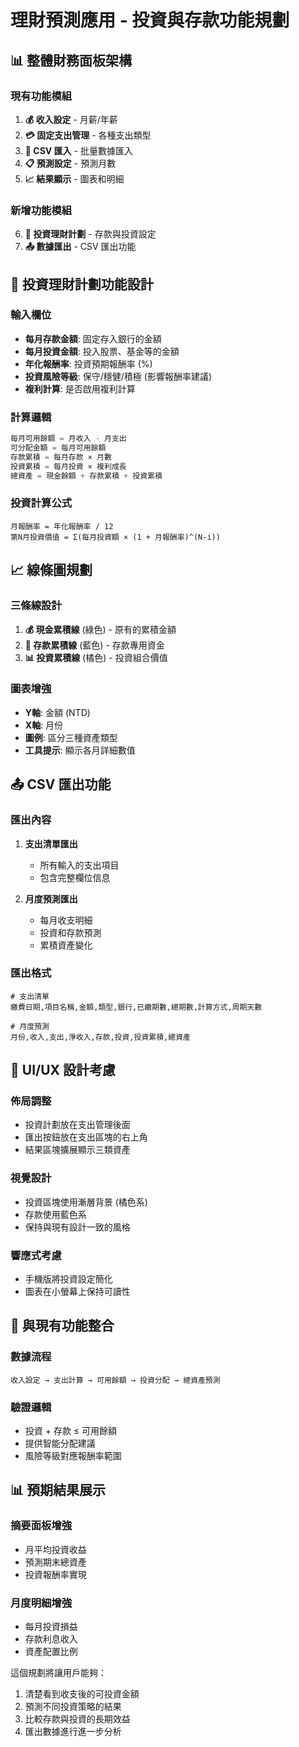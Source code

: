 # 理財預測應用 - 投資與存款功能規劃

## 📊 整體財務面板架構

### 現有功能模組
1. **💰 收入設定** - 月薪/年薪
2. **💳 固定支出管理** - 各種支出類型
3. **📁 CSV 匯入** - 批量數據匯入
4. **📋 預測設定** - 預測月數
5. **📈 結果顯示** - 圖表和明細

### 新增功能模組
6. **💎 投資理財計劃** - 存款與投資設定
7. **📤 數據匯出** - CSV 匯出功能

## 💎 投資理財計劃功能設計

### 輸入欄位
- **每月存款金額**: 固定存入銀行的金額
- **每月投資金額**: 投入股票、基金等的金額
- **年化報酬率**: 投資預期報酬率 (%)
- **投資風險等級**: 保守/穩健/積極 (影響報酬率建議)
- **複利計算**: 是否啟用複利計算

### 計算邏輯
```javascript
每月可用餘額 = 月收入 - 月支出
可分配金額 = 每月可用餘額
存款累積 = 每月存款 × 月數
投資累積 = 每月投資 × 複利成長
總資產 = 現金餘額 + 存款累積 + 投資累積
```

### 投資計算公式
```
月報酬率 = 年化報酬率 / 12
第N月投資價值 = Σ(每月投資額 × (1 + 月報酬率)^(N-i))
```

## 📈 線條圖規劃

### 三條線設計
1. **💰 現金累積線** (綠色) - 原有的累積金額
2. **🏦 存款累積線** (藍色) - 存款專用資金
3. **📊 投資累積線** (橘色) - 投資組合價值

### 圖表增強
- **Y軸**: 金額 (NTD)
- **X軸**: 月份
- **圖例**: 區分三種資產類型
- **工具提示**: 顯示各月詳細數值

## 📤 CSV 匯出功能

### 匯出內容
1. **支出清單匯出**
   - 所有輸入的支出項目
   - 包含完整欄位信息
   
2. **月度預測匯出**
   - 每月收支明細
   - 投資和存款預測
   - 累積資產變化

### 匯出格式
```csv
# 支出清單
繳費日期,項目名稱,金額,類型,銀行,已繳期數,總期數,計算方式,周期天數

# 月度預測
月份,收入,支出,淨收入,存款,投資,投資累積,總資產
```

## 🎯 UI/UX 設計考慮

### 佈局調整
- 投資計劃放在支出管理後面
- 匯出按鈕放在支出區塊的右上角
- 結果區塊擴展顯示三類資產

### 視覺設計
- 投資區塊使用漸層背景 (橘色系)
- 存款使用藍色系
- 保持與現有設計一致的風格

### 響應式考慮
- 手機版將投資設定簡化
- 圖表在小螢幕上保持可讀性

## 🔄 與現有功能整合

### 數據流程
```
收入設定 → 支出計算 → 可用餘額 → 投資分配 → 總資產預測
```

### 驗證邏輯
- 投資 + 存款 ≤ 可用餘額
- 提供智能分配建議
- 風險等級對應報酬率範圍

## 📊 預期結果展示

### 摘要面板增強
- 月平均投資收益
- 預測期末總資產
- 投資報酬率實現

### 月度明細增強  
- 每月投資損益
- 存款利息收入
- 資產配置比例

這個規劃將讓用戶能夠：
1. 清楚看到收支後的可投資金額
2. 預測不同投資策略的結果
3. 比較存款與投資的長期效益
4. 匯出數據進行進一步分析